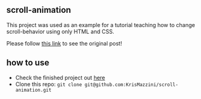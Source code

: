 ## scroll-animation

This project was used as an example for a tutorial teaching how to change scroll-behavior using only HTML and CSS.

Please follow [this link](https://www.instagram.com/p/CoDu61CLUvP/?igshid=YmMyMTA2M2Y=) to see the original post!

## how to use

- Check the finished project out [here](https://KrisMazzini.github.io/scroll-animation/)
- Clone this repo: ```git clone git@github.com:KrisMazzini/scroll-animation.git```
